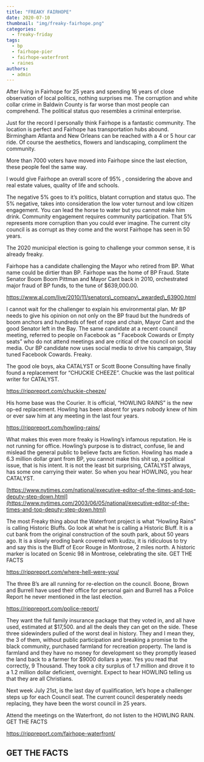 ```yaml
---
title: "FREAKY FAIRHOPE"
date: 2020-07-10
thumbnail: "img/freaky-fairhope.png"
categories: 
  - freaky-friday
tags: 
  - bp
  - fairhope-pier
  - fairhope-waterfront
  - raines
authors: 
  - admin
---
```


After living in Fairhope for 25 years and spending 16 years of close observation of local politics, nothing surprises me. The corruption and white collar crime in Baldwin County is far worse than most people can comprehend. The political status quo resembles a criminal enterprise.

Just for the record I personally think Fairhope is a fantastic community. The location is perfect and Fairhope has transportation hubs abound. Birmingham Atlanta and New Orleans can be reached with a 4 or 5 hour car ride. Of course the aesthetics, flowers and landscaping, compliment the community.

More than 7000 voters have moved into Fairhope since the last election, these people feel the same way.

I would give Fairhope an overall score of 95% , considering the above and real estate values, quality of life and schools.

The negative 5% goes to it’s politics, blatant corruption and status quo. The 5% negative, takes into consideration the low voter turnout and low citizen engagement. You can lead the horse to water but you cannot make him drink. Community engagement requires community participation. That 5% represents more corruption than you could ever imagine. The current city council is as corrupt as they come and the worst Fairhope has seen in 50 years.

The 2020 municipal election is going to challenge your common sense, it is already freaky.

Fairhope has a candidate challenging the Mayor who retired from BP. What name could be dirtier than BP. Fairhope was the home of BP Fraud. State Senator Boom Boom Pittman and Mayor Cant back in 2010, orchestrated major fraud of BP funds, to the tune of $639,000.00.

https://www.al.com/live/2010/11/senators\_company\_awarded\_63900.html

I cannot wait for the challenger to explain his environmental plan. Mr BP needs to give his opinion on not only on the BP fraud but the hundreds of boom anchors and hundreds of feet of rope and chain, Mayor Cant and the good Senator left in the Bay. The same candidate at a recent council meeting, referred to people on Facebook as “ Facebook Cowards or Empty seats” who do not attend meetings and are critical of the council on social media. Our BP candidate now uses social media to drive his campaign, Stay tuned Facebook Cowards. Freaky.

The good ole boys, aka CATALYST or Scott Boone Consulting have finally found a replacement for “CHUCKIE CHEEZE”. Chuckie was the last political writer for CATALYST.

https://rippreport.com/chuckie-cheeze/

His home base was the Courier. It is official, “HOWLING RAINS” is the new op-ed replacement. Howling has been absent for years nobody knew of him or ever saw him at any meeting in the last four years.

https://rippreport.com/howling-rains/

What makes this even more freaky is Howling’s infamous reputation. He is not running for office. Howling’s purpose is to distract, confuse, lie and mislead the general public to believe facts are fiction. Howling has made a 6.3 million dollar grant from BP, you cannot make this shit up, a political issue, that is his intent. It is not the least bit surprising, CATALYST always, has some one carrying their water. So when you hear HOWLING, you hear CATALYST.

[https://www.nytimes.com/national/executive-editor-of-the-times-and-top-deputy-step-down.html](https://www.nytimes.com/2003/06/05/national/executive-editor-of-the-times-and-top-deputy-step-down.html)

The most Freaky thing about the Waterfront project is what “Howling Rains” is calling Historic Bluffs. Go look at what he is calling a Historic Bluff. It is a cut bank from the original construction of the south park, about 50 years ago. It is a slowly eroding bank covered with kudzu, it is ridiculous to try and say this is the Bluff of Ecor Rouge in Montrose, 2 miles north. A historic marker is located on Scenic 98 in Montrose, celebrating the site. GET THE FACTS

https://rippreport.com/where-hell-were-you/

The three B’s are all running for re-election on the council. Boone, Brown and Burrell have used their office for personal gain and Burrell has a Police Report he never mentioned in the last election.

https://rippreport.com/police-report/

They want the full family insurance package that they voted in, and all have used, estimated at $17,500. and all the deals they can get on the side. These three sidewinders pulled of the worst deal in history. They and I mean they, the 3 of them, without public participation and breaking a promise to the black community, purchased farmland for recreation property. The land is farmland and they have no money for development so they promptly leased the land back to a farmer for $9000 dollars a year. Yes you read that correctly, 9 Thousand. They took a city surplus of 1.7 million and drove it to a 1.2 million dollar deficient, overnight. Expect to hear HOWLING telling us that they are all Christians.

Next week July 21st, is the last day of qualification, let’s hope a challenger steps up for each Council seat. The current council desperately needs replacing, they have been the worst council in 25 years.

Attend the meetings on the Waterfront, do not listen to the HOWLING RAIN. GET THE FACTS

https://rippreport.com/fairhope-waterfront/

## GET THE FACTS
